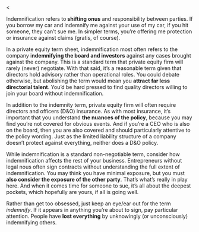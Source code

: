 <<p>Indemnification refers to<strong> shifting onus</strong> and responsibility between parties. If you borrow my car and indemnify me against your use of my car, if you hit someone, they can&#8217;t sue me. In simpler terms, you&#8217;re offering me protection or insurance against claims (gratis, of course).</p><p>In a private equity term sheet, indemnification most often refers to the company i<strong>ndemnifying the board and investors</strong> against any cases brought against the company. This is a standard term that private equity firm will rarely (never) negotiate. With that said, it&#8217;s a reasonable term given that directors hold advisory rather than operational roles. You could debate otherwise, but abolishing the term would mean you <strong>attract far less directorial talent</strong>. You&#8217;d be hard pressed to find quality directors willing to join your board without indemnification.</p><p>In addition to the indemnity term, private equity firm will often require directors and officers (D&amp;O) insurance. As with most insurance, it&#8217;s important that you understand <strong>the nuances of the policy</strong>, because you may find you&#8217;re not covered for obvious events. And if you&#8217;re a CEO who is also on the board, then you are also covered and should particularly attentive to the policy wording. Just as the limited liability structure of a company doesn&#8217;t protect against everything, neither does a D&amp;O policy.</p><p>While indemnification is a standard non-negotiable term, consider how indemnification affects the rest of your business. Entrepreneurs without legal nous often sign contracts without understanding the full extent of indemnification. You may think you have minimal exposure, but you must <strong>also consider the exposure of the other party</strong>. That&#8217;s what&#8217;s really in play here. And when it comes time for someone to sue, it&#8217;s all about the deepest pockets, which hopefully are yours, if all is going well.</p><p>Rather than get too obsessed, just keep an eye/ear out for the term <em>indemnify</em>. If it appears in anything you&#8217;re about to sign, pay particular attention. People have <strong>lost everything</strong> by unknowingly (or unconsciously) indemnifying others.</p>
